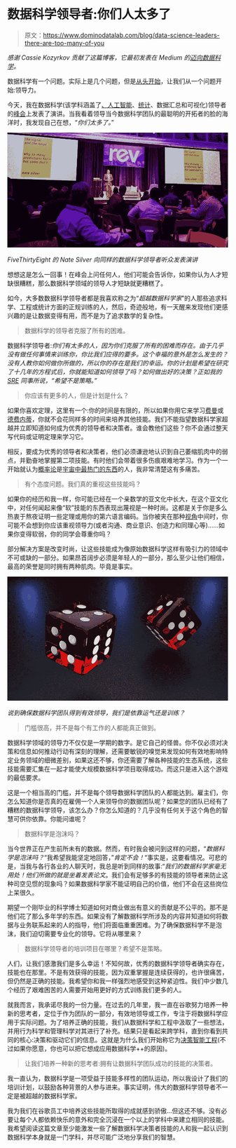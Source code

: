 # 数据科学领导者:你们人太多了

> 原文：<https://www.dominodatalab.com/blog/data-science-leaders-there-are-too-many-of-you>

*感谢 Cassie Kozyrkov 贡献了这篇博客，它最初发表在 Medium 的[迈向数据科学](https://towardsdatascience.com/data-science-leaders-there-are-too-many-of-you-37bff8088505)。*

数据科学有一个问题。实际上是几个问题，但是[从头开始](https://www.youtube.com/watch?v=FjJt4P4w8io)，让我们从一个问题开始:领导力。

今天，我在数据科学(该学科涵盖了[、人工智能](https://medium.com/@kozyrkov/the-simplest-explanation-of-machine-learning-youll-ever-read-bebc0700047c)、[统计](https://towardsdatascience.com/statistics-for-people-in-a-hurry-a9613c0ed0b)、数据汇总和可视化)领导者的[峰会](https://rev.dominodatalab.com)上发表了演讲。当我看着领导当今数据科学团队的最聪明的开拓者的脸的海洋时，我发现自己在想，“*你们太多了。*”

![null](img/6aa79e7d25c54a61f29fd13836d03027.png)

*FiveThirtyEight 的 Nate Silver 向同样的数据科学领导者听众发表演讲*

想想这是怎么一回事！在峰会上问任何人，他们可能会告诉你，如果你认为人才短缺很糟糕，那么数据科学领域的领导人才短缺就更糟糕了。

如今，大多数数据科学领导者都是我喜欢称之为“*超越数据科学家*”的人那些追求科学、工程或统计方面的正规训练的人，然后，奇迹般地，有一天醒来发现他们更感兴趣的是让数据变得有用，而不是为了追求数学的复杂性。

> 数据科学的领导者克服了所有的困难。

数据科学领导者:*你们有太多的人，因为你们克服了所有的困难而存在。由于几乎没有做任何事情来训练你，你比我们应得的要多。这个幸福的意外是怎么发生的？没有人教你如何做你所做的，所以你的存在是我们的幸运。你的计划是希望在研究了十几年的方程式后，你就能知道如何领导了吗？如何做出好的决策？正如我的 [SRE](https://en.wikipedia.org/wiki/Site_Reliability_Engineering) 同事所说，“希望不是策略。”*

> 你应该有更多的人，但是计划是什么？

如果你喜欢定理，这里有一个:你的时间是有限的，所以如果你用它来学习[费曼](https://en.wikipedia.org/wiki/Richard_Feynman)或[德费内蒂](https://en.wikipedia.org/wiki/De_Finetti%27s_theorem)，你就不会花同样多的时间来培养其他技能。我们不能指望数据科学家超越并立即知道如何成为优秀的领导者和决策者。谁会教他们这些？你不会通过整天写代码或证明定理来学习它。

相反，要成为优秀的领导者和决策者，他们必须谦逊地认识到自己萎缩肌肉中的弱点，并勤奋地掌握第二项技能。有时他们会带着很多伤痕艰难地学习。作为一个一开始就认为[概率论](https://en.wikipedia.org/wiki/Probability_theory)是[宇宙中最热门的东西](https://en.wikipedia.org/wiki/Quark%E2%80%93gluon_plasma)的人，我非常清楚这有多痛苦。

> 有个态度问题。我们真的重视这些技能吗？

如果你的经历和我一样，你可能已经在一个亲数学的亚文化中长大，在这个亚文化中，对任何闻起来像“软”技能的东西表现出蔑视是一种时尚。这都是关于你是多么热衷于熬夜证明一些定理或用你的第六语言编码。当你被夹在那种[视角](https://xkcd.com/435/)中间时，你可能不会想到你应该重视领导力(或者沟通、商业意识、创造力和同理心等)……如果你变得软弱，你的同学会尊重你吗？

部分解决方案是改变时尚，让这些技能成为像原始数据科学这样有吸引力的领域中不可或缺的一部分。如果昂首阔步必须是年轻人的一部分，那么至少让他们相信，最高的荣誉是同时拥有两种肌肉。毕竟是事实。

![null](img/fe1fe3b36c858b71e7df25024b7d1f3a.png)

*说到确保数据科学团队得到有效领导，我们是依靠运气还是训练？*

> 门槛很高，并不是每个有工作的人都能真正做到。

数据科学领域的领导力不仅仅是一学期的数字。是它自己的怪兽。你不仅必须对决策和信息如何推动行动有深刻的理解，还需要敏锐的嗅觉来发现如何有效地影响特定业务领域的细微差别，如果这还不够，你还需要了解各种技能的生态系统，这些技能需要汇集在一起才能使大规模数据科学项目取得成功。而这只是进入这个游戏的最低要求。

这是一个相当高的门槛，并不是每个领导数据科学团队的人都能达到。雇主们，你怎么知道你是否真的在雇佣一个人来领导你的数据团队呢？如果您的团队已经有了糟糕的数据科学领导，该怎么办？你怎么知道的？几乎没有任何关于这个角色的智慧可供你依靠。你能问谁呢？

> 数据科学是泡沫吗？

当今世界正在产生前所未有的数据。然而，有时我会被问到这样的问题，“*数据科学是泡沫吗？*“我希望我能坚定地回答，”*肯定不会！*“事实是，这要看情况。可悲的是，当我与各行各业的人聊天时，我总是听到同样的故事:“*我们的数据科学家毫无用处！他们所做的就是坐着发表论文*。我们会有足够多的有技能的领导者来防止这种司空见惯的现象吗？如果数据科学家不能证明自己的价值，他们不会在这些岗位上呆很久。

期望一个刚毕业的科学博士知道如何对商业做出有意义的贡献是不公平的。那不是他们花了那么多年学的东西。如果没有了解数据科学所涉及的内容并知道如何将数据与业务联系起来的人的指导，他们将面临重重困难。为了确保数据科学不是泡沫，我们迫切需要专业化的领导。它将从哪里来？

> 数据科学领导者的培训项目在哪里？希望不是策略。

人们，让我们感激我们是多么幸运！不知何故，优秀的数据科学领导者确实存在，技能也在那里。不是有效获得的技能，因为双重掌握是连续获得的，也许很痛苦，但仍然是正确的技能。我希望你和我一样强烈地感受到这种紧迫性。我们中少数几个经历了艰难困苦的人需要开始用更好的方式训练我们更多的人。

就我而言，我承诺尽我的一份力量。在过去的几年里，我一直在谷歌努力培养一种新的思考者，定位于作为团队的一部分，有效地领导或工作，专注于将数据科学应用于实际问题。为了培养正确的技能，我们从数据科学和工程中汲取了一些想法，并用行为科学和管理科学对其进行了补充。结果只是看起来跨学科，直到你看到共同的核心:决策和驱动它们的信息。这就是为什么我们开始称它为[决策智能工程](https://www.youtube.com/watch?v=x1k37Na1iLc)(不过如果你愿意，你也可以把它想成应用数据科学++的原因)。

> 让我们培养一种新的思考者:拥有让数据科学团队成功的技能的决策者。

我一直认为，数据科学是一项受益于技能多样性的团队运动，所以我设计了我们的培训计划，以鼓励各种背景的人参与进来。事实证明，伟大的数据科学领导者不一定是被超越的数据科学家。

我为我们在谷歌员工中培养这些技能所取得的成就感到骄傲…但这还不够。没有必要让每个人都依赖快乐的意外和完全沉浸在一个以上的学科中来建立相同的技能。我希望阅读这篇文章至少能激发一些了解数据科学决策者技能的人和我一起认识到数据科学本身就是一门学科，并尽可能广泛地分享我们的智慧。